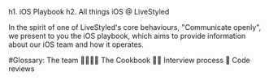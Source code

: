 h1. iOS Playbook
h2. All things iOS @ LiveStyled

In the spirit of one of LiveStyled's core behaviours, "Communicate openly", we present to you the iOS playbook, which aims to provide information about our iOS team and how it operates.

#Glossary:
The team 👨‍👩‍👧‍👦
The Cookbook 👩‍🍳
Interview process 📝
Code reviews
